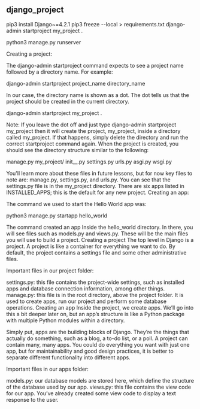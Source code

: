 <!-- https://learn.codeinstitute.net/courses/course-v1:CodeInstitute+FSD101N+6/courseware/ee3b87b8275b4957836c22551f2a1d17/2e1fffd7bab3480993e33519b89ce334/?child=first -->

## django_project



pip3 install Django~=4.2.1
pip3 freeze --local > requirements.txt
django-admin startproject my_project .

python3 manage.py runserver



Creating a project:

The django-admin startproject command expects to see a project name followed by a directory name. For example:

django-admin startproject project_name directory_name

In our case, the directory name is shown as a dot. The dot tells us that the project should be created in the current directory.

django-admin startproject my_project .

Note: If you leave the dot off and just type django-admin startproject my_project then it will create the project, my_project, inside a directory called my_project. If that happens, simply delete the directory and run the correct startproject command again.
When the project is created, you should see the directory structure similar to the following:

manage.py
my_project/
  init__.py
  settings.py
  urls.py
  asgi.py
  wsgi.py

You'll learn more about these files in future lessons, but for now key files to note are: manage.py, settings.py, and urls.py.
You can see that the settings.py file is in the my_project directory. There are six apps listed in INSTALLED_APPS; this is the default for any new project.
Creating an app:

The command we used to start the Hello World app was:

python3 manage.py startapp hello_world

The command created an app Inside the hello_world directory. In there, you will see files such as models.py and views.py. These will be the main files you will use to build a project.
Creating a project
The top level in Django is a project. A project is like a container for everything we want to do. By default, the project contains a settings file and some other administrative files.

Important files in our project folder:

settings.py: this file contains the project-wide settings, such as installed apps and database connection information, among other things.
manage.py: this file is in the root directory, above the project folder. It is used to create apps, run our project and perform some database operations.
Creating an app
Inside the project, we create apps. We’ll go into this a bit deeper later on, but an app’s structure is like a Python package with multiple Python modules within a directory.

Simply put, apps are the building blocks of Django. They’re the things that actually do something, such as a blog, a to-do list, or a poll. A project can contain many, many apps. You could do everything you want with just one app, but for maintainability and good design practices, it is better to separate different functionality into different apps.

Important files in our apps folder:

models.py: our database models are stored here, which define the structure of the database used by our app.
views.py: this file contains the view code for our app. You’ve already created some view code to display a text response to the user.

